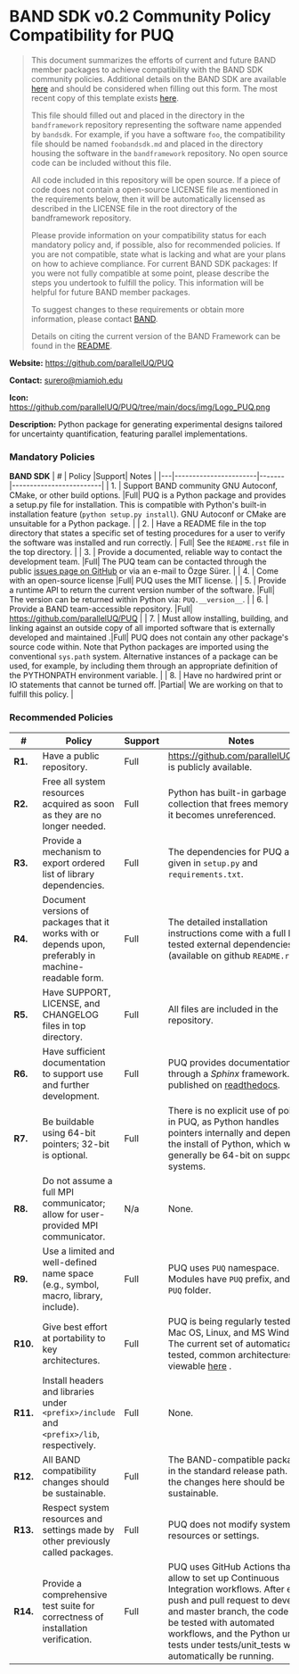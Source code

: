 # BAND SDK v0.2 Community Policy Compatibility for PUQ


> This document summarizes the efforts of current and future BAND member packages to achieve compatibility with the BAND SDK community policies.  Additional details on the BAND SDK are available [here](/resources/sdkpolicies/bandsdk.md) and should be considered when filling out this form. The most recent copy of this template exists [here](/resources/sdkpolicies/template.md).
>
> This file should filled out and placed in the directory in the `bandframework` repository representing the software name appended by `bandsdk`.  For example, if you have a software `foo`, the compatibility file should be named `foobandsdk.md` and placed in the directory housing the software in the `bandframework` repository. No open source code can be included without this file.
>
> All code included in this repository will be open source.  If a piece of code does not contain a open-source LICENSE file as mentioned in the requirements below, then it will be automatically licensed as described in the LICENSE file in the root directory of the bandframework repository.
>
> Please provide information on your compatibility status for each mandatory policy and, if possible, also for recommended policies. If you are not compatible, state what is lacking and what are your plans on how to achieve compliance. For current BAND SDK packages: If you were not fully compatible at some point, please describe the steps you undertook to fulfill the policy. This information will be helpful for future BAND member packages.
>
> To suggest changes to these requirements or obtain more information, please contact [BAND](https://bandframework.github.io/team).
>
> Details on citing the current version of the BAND Framework can be found in the [README](https://github.com/bandframework/bandframework).


**Website:** https://github.com/parallelUQ/PUQ

**Contact:** surero@miamioh.edu

**Icon:** https://github.com/parallelUQ/PUQ/tree/main/docs/img/Logo_PUQ.png

**Description:**  Python package for generating experimental designs tailored for uncertainty quantification, featuring parallel implementations.

### Mandatory Policies

**BAND SDK**
| # | Policy                 |Support| Notes                   |
|---|-----------------------|-------|-------------------------|
| 1. | Support BAND community GNU Autoconf, CMake, or other build options. |Full| PUQ is a Python package and provides a setup.py file for installation. This is compatible with Python's built-in installation feature (``python setup.py install``). GNU Autoconf or CMake are unsuitable for a Python package. |
| 2. | Have a README file in the top directory that states a specific set of testing procedures for a user to verify the software was installed and run correctly. | Full|  See the `README.rst` file in the top directory. |
| 3. | Provide a documented, reliable way to contact the development team. |Full| The PUQ team can be contacted through the public [issues page on GitHub](https://github.com/parallelUQ/PUQ/issues) or via an e-mail to Özge Sürer. |
| 4. | Come with an open-source license |Full| PUQ uses the MIT license. |
| 5. | Provide a runtime API to return the current version number of the software. |Full| The version can be returned within Python via: `PUQ.__version__`. |
| 6. | Provide a BAND team-accessible repository. |Full| https://github.com/parallelUQ/PUQ |
| 7. | Must allow installing, building, and linking against an outside copy of all imported software that is externally developed and maintained .|Full| PUQ does not contain any other package's source code within. Note that Python packages are imported using the conventional `sys.path` system. Alternative instances of a package can be used, for example, by including them through an appropriate definition of the PYTHONPATH environment variable. |
| 8. | Have no hardwired print or IO statements that cannot be turned off. |Partial| We are working on that to fulfill this policy. |



### Recommended Policies

| # | Policy                 |Support| Notes                   |
|---|------------------------|-------|-------------------------|
|**R1.**| Have a public repository. |Full| https://github.com/parallelUQ/PUQ is publicly available.  |
|**R2.**| Free all system resources acquired as soon as they are no longer needed. |Full| Python has built-in garbage collection that frees memory when it becomes unreferenced. |
|**R3.**| Provide a mechanism to export ordered list of library dependencies. |Full| The dependencies for PUQ are given in `setup.py` and `requirements.txt`. |
|**R4.**| Document versions of packages that it works with or depends upon, preferably in machine-readable form.  |Full|  The detailed installation instructions come with a full list of tested external dependencies (available on github `README.rst`). |
|**R5.**| Have SUPPORT, LICENSE, and CHANGELOG files in top directory.  |Full| All files are included in the repository. |
|**R6.**| Have sufficient documentation to support use and further development.  |Full| PUQ provides documentation through a *Sphinx* framework. It is published on [readthedocs](https://PUQ.readthedocs.io). |
|**R7.**| Be buildable using 64-bit pointers; 32-bit is optional. |Full| There is no explicit use of pointers in PUQ, as Python handles pointers internally and depends on the install of Python, which will generally be 64-bit on supported systems. |
|**R8.**| Do not assume a full MPI communicator; allow for user-provided MPI communicator. |N/a| None. |
|**R9.**| Use a limited and well-defined name space (e.g., symbol, macro, library, include). |Full| PUQ uses `PUQ` namespace. Modules have `PUQ` prefix, and in `PUQ` folder. |
|**R10.**| Give best effort at portability to key architectures. |Full| PUQ is being regularly tested on Mac OS, Linux, and MS Windows. The current set of automatically tested, common architectures is viewable [here](https://github.com/parallelUQ/PUQ/blob/master/.github/workflows/) . |
|**R11.**| Install headers and libraries under `<prefix>/include` and `<prefix>/lib`, respectively. |Full| None.|
|**R12.**| All BAND compatibility changes should be sustainable. |Full| The BAND-compatible package is in the standard release path. All the changes here should be sustainable.|
|**R13.**| Respect system resources and settings made by other previously called packages. |Full| PUQ does not modify system resources or settings. |
|**R14.**| Provide a comprehensive test suite for correctness of installation verification. |Full| PUQ uses GitHub Actions that allow to set up Continuous Integration workflows. After each push and pull request to develop and master branch, the code will be tested with automated workflows, and the Python unit tests under tests/unit_tests will automatically be running. |
